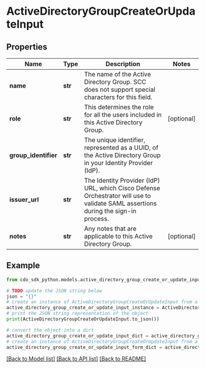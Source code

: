 # ActiveDirectoryGroupCreateOrUpdateInput


## Properties

Name | Type | Description | Notes
------------ | ------------- | ------------- | -------------
**name** | **str** | The name of the Active Directory Group. SCC does not support special characters for this field. | 
**role** | **str** | This determines the role for all the users included in this Active Directory Group. | [optional] 
**group_identifier** | **str** | The unique identifier, represented as a UUID, of the Active Directory Group in your Identity Provider (IdP). | 
**issuer_url** | **str** | The Identity Provider (IdP) URL, which Cisco Defense Orchestrator will use to validate SAML assertions during the sign-in process. | 
**notes** | **str** | Any notes that are applicable to this Active Directory Group. | [optional] 

## Example

```python
from cdo_sdk_python.models.active_directory_group_create_or_update_input import ActiveDirectoryGroupCreateOrUpdateInput

# TODO update the JSON string below
json = "{}"
# create an instance of ActiveDirectoryGroupCreateOrUpdateInput from a JSON string
active_directory_group_create_or_update_input_instance = ActiveDirectoryGroupCreateOrUpdateInput.from_json(json)
# print the JSON string representation of the object
print(ActiveDirectoryGroupCreateOrUpdateInput.to_json())

# convert the object into a dict
active_directory_group_create_or_update_input_dict = active_directory_group_create_or_update_input_instance.to_dict()
# create an instance of ActiveDirectoryGroupCreateOrUpdateInput from a dict
active_directory_group_create_or_update_input_form_dict = active_directory_group_create_or_update_input.from_dict(active_directory_group_create_or_update_input_dict)
```
[[Back to Model list]](../README.md#documentation-for-models) [[Back to API list]](../README.md#documentation-for-api-endpoints) [[Back to README]](../README.md)


